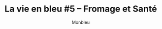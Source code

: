 ---
layout: post
title: "La vie en bleu #5 – Fromage et Santé"
link: "https://www.monbleu.fr/la-vie-en-bleu-5-fromage-sante"
author: "Monbleu"
published_date: "14/03/2022"
description: "Aujourd’hui c’est un numéro spécial de La Vie en Bleu. Pas de plongée dans le monde des producteurs, mais on vous révèle les résultats de notre grande étude « Fromage et Santé »."
language: "fr"
categories: 
   - Liens
tags: "fromage"
og-tags: "fromage"
permalink: /:categories/:year/:month/:day/:title/
---